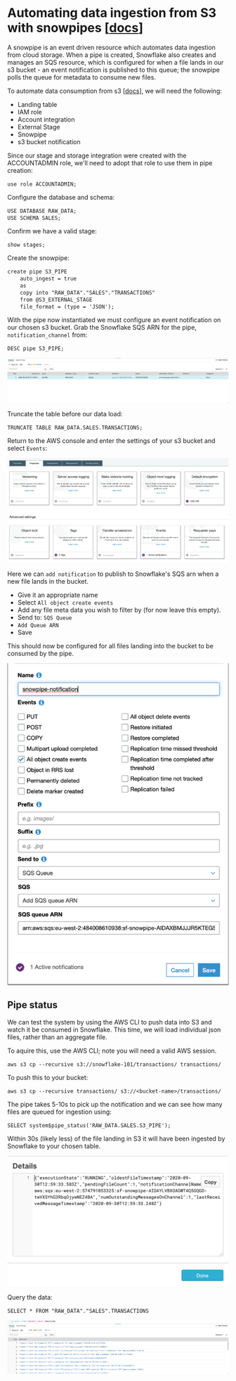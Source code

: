 # Automating data ingestion from S3 with snowpipes [[docs](https://docs.snowflake.com/en/sql-reference/sql/create-pipe.html)]

A snowpipe is an event driven resource which automates data ingestion from cloud storage. When a pipe is created, Snowflake also creates and manages an SQS resource, which is configured for when a file lands in our s3 bucket - an event notification is published to this queue; the snowpipe polls the queue for metadata to consume new files.

To automate data consumption from s3 [[docs](https://docs.snowflake.com/en/user-guide/data-load-snowpipe-auto-s3.html)], we will need the following:

- Landing table
- IAM role
- Account integration
- External Stage
- Snowpipe
- s3 bucket notification

Since our stage and storage integration were created with the ACCOUNTADMIN role, we'll need to adopt that role to use them in pipe creation:

    use role ACCOUNTADMIN;

Configure the database and schema:

    USE DATABASE RAW_DATA;
    USE SCHEMA SALES;

Confirm we have a valid stage:

    show stages;

Create the snowpipe:

    create pipe S3_PIPE
        auto_ingest = true
        as
        copy into "RAW_DATA"."SALES"."TRANSACTIONS"
        from @S3_EXTERNAL_STAGE
        file_format = (type = 'JSON');

With the pipe now instantiated we must configure an event notification on our chosen s3 bucket. Grab the Snowflake SQS ARN for the pipe, `notification_channel` from:

    DESC pipe S3_PIPE;

![Snowpipes](./assets/snowpipes.png "Snowpipes")


Truncate the table before our data load:

    TRUNCATE TABLE RAW_DATA.SALES.TRANSACTIONS;

Return to the AWS console and enter the settings of your s3 bucket and select `Events`:

![Bucket Settings](./assets/bucket_settings.png "Bucket Settings")

Here we can `add notification` to publish to Snowflake's SQS arn when a new file lands in the bucket.

- Give it an appropriate name
- Select `All object create events`
- Add any file meta data you wish to filter by (for now leave this empty).
- Send to: `SQS Queue`
- `Add Queue ARN`
- Save

This should now be configured for all files landing into the bucket to be consumed by the pipe.

![Bucket notification](./assets/bucket-notification.png "Bucket notification")


## Pipe status

We can test the system by using the AWS CLI to push data into S3 and watch it be consumed in Snowflake. This time, we will load individual json files, rather than an aggregate file.

To aquire this, use the AWS CLI; note you will need a valid AWS session.

    aws s3 cp --recursive s3://snowflake-101/transactions/ transactions/   

To push this to your bucket:

    aws s3 cp --recursive transactions/ s3://<bucket-name>/transactions/

The pipe takes 5-10s to pick up the notification and we can see how many files are queued for ingestion using:

    SELECT system$pipe_status('RAW_DATA.SALES.S3_PIPE');

Within 30s (likely less) of the file landing in S3 it will have been ingested by Snowflake to your chosen table.

![Snowpipe status](./assets/snowpipe-status.png "Snowpipe status")

Query the data:

    SELECT * FROM "RAW_DATA"."SALES".TRANSACTIONS

![Query ingested data](./assets/query-data.png "Query data")
